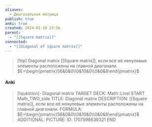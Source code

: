 ```yaml
---
aliases:
  - Диагональная матрица
publish: true
anki: true
created: 2024-02-10 23:56
parent:
  - "[[Square matrix]]"
connected:
  - "[[Diagonal of square matrix]]"
---
```


> [!tip] Diagonal matrix
[[Square matrix]], если все её ненулевые элементы расположены на главной диагонали.
$E=\begin{pmatrix}56&0&0\\0&10&0\\0&0&8\end{pmatrix}$


#### Anki
> [!question]- Diagonal matrix
TARGET DECK: Math::Linal 
START
Math_TWO_side
TITLE: Diagonal matrix
DESCRIPTION: [[Square matrix]], если все её ненулевые элементы расположены на главной диагонали.
FORMULA: $E=\begin{pmatrix}56&0&0\\0&10&0\\0&0&8\end{pmatrix}$
ADDITIONAL:
PICTURE:
ID: 1707598639321
END















